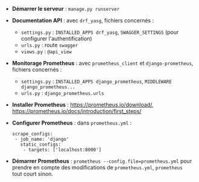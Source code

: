* **Démarrer le serveur** : `manage.py runserver`

* **Documentation API** : avec `drf_yasg`, fichiers concernés :
   * `settings.py` : `INSTALLED_APPS drf_yasg`, `SWAGGER_SETTINGS` (pour configurer l'authentification)
   * `urls.py` : route `swagger`
   * `views.py` : `@api_view`

* **Monitorage Prometheus** : avec `prometheus_client` et `django-prometheus`, fichiers concernés :
  * `settings.py` : `INSTALLED_APPS django_prometheus`, `MIDDLEWARE django_prometheus...`
  * `urls.py` : `django_prometheus.urls`

* **Installer Prometheus** : https://prometheus.io/download/, https://prometheus.io/docs/introduction/first_steps/

* **Configurer Prometheus** : dans `prometheus.yml` :
    ```
    scrape_configs:
     - job_name: 'django'
       static_configs:
        - targets: ['localhost:8000']
   ```
* **Démarrer Prometheus** : `prometheus --config.file=prometheus.yml` pour prendre en compte des modifications de `prometheus.yml`, `prometheus` tout court sinon.
